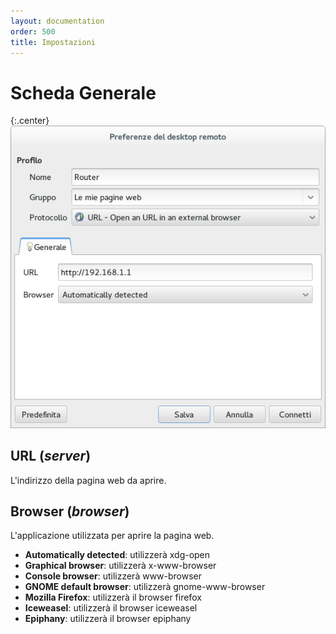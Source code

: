 ```yaml
---
layout: documentation
order: 500
title: Impostazioni
---
```

# Scheda Generale

{:.center}
![Scheda Generale](/resources/remmina-plugin-url/archive/latest/italian/general.png)

## **URL** (*server*)

L'indirizzo della pagina web da aprire.

## **Browser** (*browser*)

L'applicazione utilizzata per aprire la pagina web.

* **Automatically detected**: utilizzerà xdg-open
* **Graphical browser**: utilizzerà x-www-browser
* **Console browser**: utilizzerà www-browser
* **GNOME default browser**: utilizzerà gnome-www-browser
* **Mozilla Firefox**: utilizzerà il browser firefox
* **Iceweasel**: utilizzerà il browser iceweasel
* **Epiphany**: utilizzerà il browser epiphany
